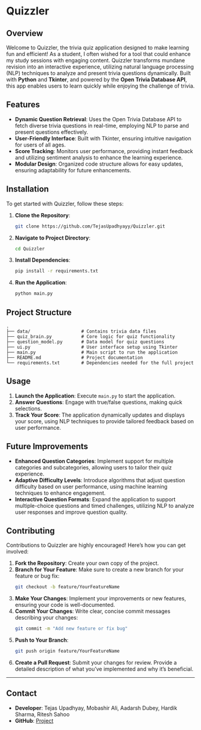 # **Quizzler**

## **Overview**
Welcome to Quizzler, the trivia quiz application designed to make learning fun and efficient! As a student, I often wished for a tool that could enhance my study sessions with engaging content. Quizzler transforms mundane revision into an interactive experience, utilizing natural language processing (NLP) techniques to analyze and present trivia questions dynamically. Built with **Python** and **Tkinter**, and powered by the **Open Trivia Database API**, this app enables users to learn quickly while enjoying the challenge of trivia.

## **Features**
- **Dynamic Question Retrieval**: Uses the Open Trivia Database API to fetch diverse trivia questions in real-time, employing NLP to parse and present questions effectively.
- **User-Friendly Interface**: Built with Tkinter, ensuring intuitive navigation for users of all ages.
- **Score Tracking**: Monitors user performance, providing instant feedback and utilizing sentiment analysis to enhance the learning experience.
- **Modular Design**: Organized code structure allows for easy updates, ensuring adaptability for future enhancements.

## **Installation**
To get started with Quizzler, follow these steps:
1. **Clone the Repository**:
   ```bash
   git clone https://github.com/TejasUpadhyayy/Quizzler.git
   ```
2. **Navigate to Project Directory**:
   ```bash
   cd Quizzler
   ```
3. **Install Dependencies**:
   ```bash
   pip install -r requirements.txt
   ```
4. **Run the Application**:
   ```bash
   python main.py
   ```

## **Project Structure**
```
.
├── data/                   # Contains trivia data files
├── quiz_brain.py           # Core logic for quiz functionality
├── question_model.py       # Data model for quiz questions
├── ui.py                   # User interface setup using Tkinter
├── main.py                 # Main script to run the application
├── README.md               # Project documentation
└── requirements.txt        # Dependencies needed for the full project
```

## **Usage**
1. **Launch the Application**: Execute `main.py` to start the application.
2. **Answer Questions**: Engage with true/false questions, making quick selections.
3. **Track Your Score**: The application dynamically updates and displays your score, using NLP techniques to provide tailored feedback based on user performance.

## **Future Improvements**
- **Enhanced Question Categories**: Implement support for multiple categories and subcategories, allowing users to tailor their quiz experience.
- **Adaptive Difficulty Levels**: Introduce algorithms that adjust question difficulty based on user performance, using machine learning techniques to enhance engagement.
- **Interactive Question Formats**: Expand the application to support multiple-choice questions and timed challenges, utilizing NLP to analyze user responses and improve question quality.

## **Contributing**
Contributions to Quizzler are highly encouraged! Here’s how you can get involved:
1. **Fork the Repository**: Create your own copy of the project.
2. **Branch for Your Feature**: Make sure to create a new branch for your feature or bug fix:
   ```bash
   git checkout -b feature/YourFeatureName
   ```
3. **Make Your Changes**: Implement your improvements or new features, ensuring your code is well-documented.
4. **Commit Your Changes**: Write clear, concise commit messages describing your changes:
   ```bash
   git commit -m "Add new feature or fix bug"
   ```
5. **Push to Your Branch**:
   ```bash
   git push origin feature/YourFeatureName
   ```
6. **Create a Pull Request**: Submit your changes for review. Provide a detailed description of what you’ve implemented and why it’s beneficial.

---

## **Contact**
- **Developer**: Tejas Upadhyay, Mobashir Ali, Aadarsh Dubey, Hardik Sharma, Ritesh Sahoo
- **GitHub**: [Project](https://github.com/TejasUpadhyayy/Quizzler/tree/main)

